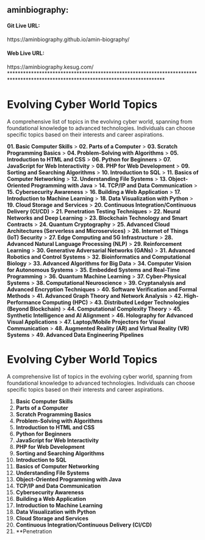 <h2>aminbiography:</h2>
<h4>Git Live URL:</h4>
https://aminbiography.github.io/amin-biography/
<h4>Web Live URL:</h4> 
https://aminbiography.kesug.com/ 
**********************************************************************************************************************************

# Evolving Cyber World Topics

A comprehensive list of topics in the evolving cyber world, spanning from foundational knowledge to advanced technologies. Individuals can choose specific topics based on their interests and career aspirations.

**01. Basic Computer Skills** > **02. Parts of a Computer** > **03. Scratch Programming Basics** > **04. Problem-Solving with Algorithms** > **05. Introduction to HTML and CSS** > **06. Python for Beginners** > **07. JavaScript for Web Interactivity** > **08. PHP for Web Development** > **09. Sorting and Searching Algorithms** > **10. Introduction to SQL** > **11. Basics of Computer Networking** > **12. Understanding File Systems** > **13. Object-Oriented Programming with Java** > **14. TCP/IP and Data Communication** > **15. Cybersecurity Awareness** > **16. Building a Web Application** > **17. Introduction to Machine Learning** > **18. Data Visualization with Python** > **19. Cloud Storage and Services** > **20. Continuous Integration/Continuous Delivery (CI/CD)** > **21. Penetration Testing Techniques** > **22. Neural Networks and Deep Learning** > **23. Blockchain Technology and Smart Contracts** > **24. Quantum Cryptography** > **25. Advanced Cloud Architectures (Serverless and Microservices)** > **26. Internet of Things (IoT) Security** > **27. Edge Computing and 5G Infrastructure** > **28. Advanced Natural Language Processing (NLP)** > **29. Reinforcement Learning** > **30. Generative Adversarial Networks (GANs)** > **31. Advanced Robotics and Control Systems** > **32. Bioinformatics and Computational Biology** > **33. Advanced Algorithms for Big Data** > **34. Computer Vision for Autonomous Systems** > **35. Embedded Systems and Real-Time Programming** > **36. Quantum Machine Learning** > **37. Cyber-Physical Systems** > **38. Computational Neuroscience** > **39. Cryptanalysis and Advanced Encryption Techniques** > **40. Software Verification and Formal Methods** > **41. Advanced Graph Theory and Network Analysis** > **42. High-Performance Computing (HPC)** > **43. Distributed Ledger Technologies (Beyond Blockchain)** > **44. Computational Complexity Theory** > **45. Synthetic Intelligence and AI Alignment** > **46. Holography for Advanced Visual Applications** > **47. Laptop/Mobile Projectors for Visual Communication** > **48. Augmented Reality (AR) and Virtual Reality (VR) Systems** > **49. Advanced Data Engineering Pipelines**



# Evolving Cyber World Topics

A comprehensive list of topics in the evolving cyber world, spanning from foundational knowledge to advanced technologies. Individuals can choose specific topics based on their interests and career aspirations.

1. **Basic Computer Skills**  
2. **Parts of a Computer**  
3. **Scratch Programming Basics**  
4. **Problem-Solving with Algorithms**  
5. **Introduction to HTML and CSS**  
6. **Python for Beginners**  
7. **JavaScript for Web Interactivity**  
8. **PHP for Web Development**  
9. **Sorting and Searching Algorithms**  
10. **Introduction to SQL**  
11. **Basics of Computer Networking**  
12. **Understanding File Systems**  
13. **Object-Oriented Programming with Java**  
14. **TCP/IP and Data Communication**  
15. **Cybersecurity Awareness**  
16. **Building a Web Application**  
17. **Introduction to Machine Learning**  
18. **Data Visualization with Python**  
19. **Cloud Storage and Services**  
20. **Continuous Integration/Continuous Delivery (CI/CD)**  
21. **Penetration






